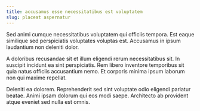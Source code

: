 ```yaml
---
title: accusamus esse necessitatibus est voluptatem
slug: placeat aspernatur
---
```


Sed animi cumque necessitatibus voluptatem qui officiis tempora. Est eaque similique sed perspiciatis voluptates voluptas est. Accusamus in ipsum laudantium non deleniti dolor.

A doloribus recusandae sit et illum eligendi rerum necessitatibus sit. In suscipit incidunt ea sint perspiciatis. Rem libero inventore temporibus sit quia natus officiis accusantium nemo. Et corporis minima ipsum laborum non qui maxime repellat.

Deleniti ea dolorem. Reprehenderit sed sint voluptate odio eligendi pariatur beatae. Animi ipsam dolorum qui eos modi saepe. Architecto ab provident atque eveniet sed nulla est omnis.
